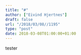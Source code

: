 ```yaml
---
title: "#"
author: ["Eivind Hjertnes"]
draft: false
url: "/2018/03/08//1195"
type: "post"
date: 2018-03-08T01:00:00+01:00
---
```


tester
